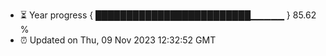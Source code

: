 - ⏳ Year progress { █████████████████████████▁▁▁▁▁ } 85.62 %
- ⏰ Updated on Thu, 09 Nov 2023 12:32:52 GMT

